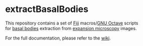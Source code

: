 # extractBasalBodies

This repository contains a set of [Fiji](https://fiji.sc/) macros/[GNU Octave](https://octave.org/) scripts  
for [basal bodies](https://en.wikipedia.org/wiki/Basal_body) extraction from [expansion microscopy](https://en.wikipedia.org/wiki/Expansion_microscopy) images. 

For the full documentation, please refer to the [wiki](https://github.com/UU-cellbiology/extractBasalBodies/wiki).
   



